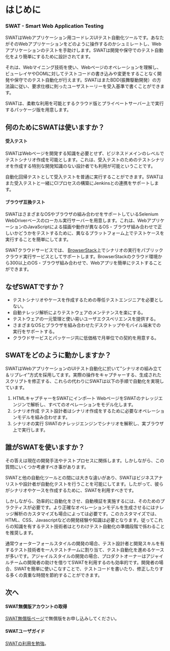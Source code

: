 はじめに
===

### SWAT - Smart Web Application Testing

SWATはWebアプリケーション用コードレスUIテスト自動化ツールです。あなたがそのWebアプリケーションをどのように操作するのかシュミレートし、Webアプリケーションのテストを手助けします。SWATは開発や保守でのテスト自動化をより簡単にするために設計されてます。

それは、Webマイニング技術を使い、Webページのオペレーションを理解し、ビューレイヤやDOMに対してテストコードの書き込みや変更をすることなく開発や保守でのテスト自動化が行えます。SWATはまたBDD(振舞駆動開発）の方法論に従い、要求仕様に則ったユーザストーリーを受入基準で書くことができます。

SWATは、柔軟な利用を可能とするクラウド版とプライベートサーバー上で実行するパッケージ版を用意します。

何のためにSWATは使いますか？
---

#### 受入テスト

SWATはWebページを開発する知識を必要とせず、ビジネスドメインのレベルでテストシナリオ作成を可能とします。これは、受入テストのためのテストシナリオを作成する特別な開発知識のない設計者でも利用が可能ということです。

自動化回帰テストとして受入テストを普通に実行することができます。SWATはまた受入テストと一緒にCIプロセスの構築にJenkinsとの連携をサポートします。

#### ブラウザ互換テスト

SWATはさまざまなOSやブラウザの組み合わせをサポートしているSelenium WebDriverベースのローカル実行サーバーを用意します。これは、WebアプリケーションのJavaScriptによる描画や動作が異なるOS・ブラウザ組み合わせで正しいかどうかをテストするために、異なるプラットフォーム上でテストケースを実行することを簡単にしてます。

SWATクラウドサービスでは、 [BrowserStack](http://www.browserstack.com)上でシナリオの実行をパブリッククラウド実行サービスとしてサポートします。BrowserStackのクラウド環境から300以上のOS・ブラウザ組み合わせで、Webアプリを簡単にテストすることができます。

なぜSWATですか？
---

* テストシナリオやケースを作成するための専任テストエンジニアを必要としない。
* 自動ナレッジ解析によりテストウェアのメンテナンスを楽にする。
* テストウェアの一元管理と使い易いユーザエクスペリエンスを提供する。
* さまざまなOSとブラウザを組み合わせたデスクトップやモバイル端末での実行をサポートする。
* クラウドサービスとパッケージ共に低価格で月単位での契約を用意する。

SWATをどのように動かしますか？
---

SWATはWebアプリケーションのUIテスト自動化に於いて”シナリオの組み立て＆リプレイ”方式を採用してます。実際の操作をキャプチャーする、生成されたスクリプトを修正する、これらの代わりにSWATは以下の手順で自動化を実現しています。

1. HTMLキャプチャーをSWATにインポ―ト
WebページをSWATのナレッジエンジンで解析し、すべてのオペレーションをモデル化します。
2. シナリオ作成
テスト設計者はシナリオ作成をするために必要なオペレーションモデルを組み合わせます。
3. シナリオの実行
SWATのナレッジエンジンでシナリオを解釈し、実ブラウザ上で実行します。

誰がSWATを使いますか？
---

その答えは現在の開発手法やテストプロセスに関係します。しかしながら、この質問にいくつか考慮すべき事があります。

SWATと他の自動化ツールとの間には大きな違いがあり、SWATはビジネスアナリストや設計者が自動化テストを行うことを可能にしてます。したがって、彼らがシナリオやケースを作成するために、SWATを利用すべきです。

しかしながら、効率的に自動化をさせ、自動検証を実施するには、そのためのプラクティスが必要です。より正確なオペレーションモデルを生成させるにはナレッジ解析のカスタマイズも場合によっては必要です。このカスタマイズでは、HTML、CSS、Javascriptなどの開発経験や知識は必要となります。従ってこれらの知識を有するテスト技術者はとりわけテスト自動化の準備段階で係わることを推奨します。

通常ウォーターフォールスタイルの開発の場合、テスト設計者と開発スキルを有するテスト技術者を一人テストチームに割り当て、テスト自動化を進めるケースが多いです。アジャイルスタイルの開発の場合、プロダクトオーナーはアジャイルチームの開発者の助けを借りてSWATを利用するのも効率的です。開発者の場合、SWATを簡単に使いこなすことで、テストコードを書いたり、修正したりする多くの貴重な時間を節約することができます。

次へ
----

#### SWAT無償版アカウントの取得

[SWAT無償版ページ](http://www.smartekworks.com/free.html)で無償版をお申し込みしてください。

#### SWATユーザガイド

[SWATの利用を勉強](guide_start.md)。